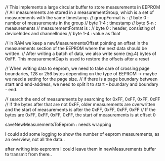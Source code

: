 // This implements a large circular buffer to store measurements in EEPROM
// All measurements are stored in a measurementGroup, which is a set of measurements with the same timestamp.
// groupFormat is :
// byte 0 : number of measurements in the group
// byte 1-4 : timestamp
// byte 5-n : measurements
// measurementFormat is :
// byte 0 : header, consisting of deviceIndex and channelIndex
// byte 1-4 : value as float

// in RAM we keep a newMeasurementsOffset pointing an offset in the measurements section of the EEPROM where the next data should be written.
// After writing a batch of data, we also write some (eg.4) bytes of 0xFF. This measurementGap is used to restore the offsets after a reset

// When writing data to eeprom, we need to take care of crossing page boundaries, 128 or 256 bytes depending on the type of EEPROM -> maybe we need a setting for the page size.
// if there is a page boundary between start and end-address, we need to split it to start - boundary and boundary - end.

// search the end of measurements by searching for 0xFF, 0xFF, 0xFF, 0xFF
// If the bytes after that are not 0xFF, older measurements are overwritten and the start of measurements is after the 0xFF, 0xFF, 0xFF, 0xFF
// If the bytes are 0xFF, 0xFF, 0xFF, 0xFF, the start of measurements is at offset 0


saveNewMeasurementsToEeprom : needs wrapping

I could add some logging to show the number of eeprom measurements, as an overview, not all the data..

after writing into eepromm I could leave them in newMeasurements buffer to transmit from there..